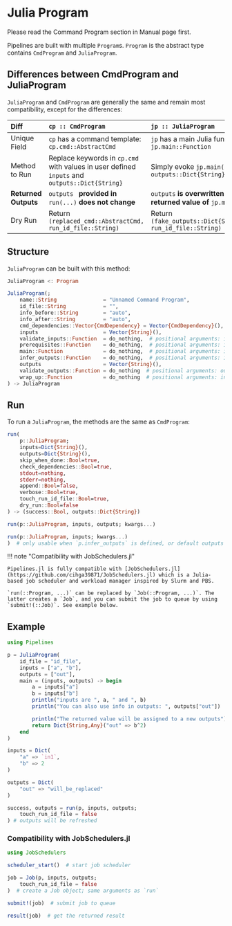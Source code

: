 # Julia Program

Please read the Command Program section in Manual page first.

Pipelines are built with multiple `Program`s. `Program` is the abstract type contains `CmdProgram` and `JuliaProgram`.

## Differences between CmdProgram and JuliaProgram

`JuliaProgram` and `CmdProgram` are generally the same and remain most compatibility, except for the differences:

| Diff                 | `cp :: CmdProgram`                                           | `jp :: JuliaProgram`                                         |
| :------------------- | :----------------------------------------------------------- | :----------------------------------------------------------- |
| Unique Field         | `cp` has a command template: `cp.cmd::AbstractCmd`           | `jp` has a main Julia function: `jp.main::Function`          |
| Method to Run        | Replace keywords in `cp.cmd` with values in user defined `inputs` and `outputs::Dict{String}` | Simply evoke `jp.main(inputs, outputs::Dict{String})`        |
| **Returned Outputs** | `outputs ` **provided in** `run(...)` **does not change**    | `outputs` **is overwritten by the returned value of** `jp.main` |
| Dry Run              | Return `(replaced_cmd::AbstractCmd, run_id_file::String)`    | Return `(fake_outputs::Dict{String}, run_id_file::String)`   |

## Structure

`JuliaProgram` can be built with this method:

```julia
JuliaProgram <: Program

JuliaProgram(;
	name::String               = "Unnamed Command Program",
	id_file::String            = "",
	info_before::String        = "auto",
	info_after::String         = "auto",
	cmd_dependencies::Vector{CmdDependency} = Vector{CmdDependency}(),
	inputs                     = Vector{String}(),
	validate_inputs::Function  = do_nothing,  # positional arguments: inputs::Dict{String}
	prerequisites::Function    = do_nothing,  # positional arguments: inputs, outputs::Dict{String}
	main::Function             = do_nothing,  # positional arguments: inputs, outputs::Dict{String}
	infer_outputs::Function    = do_nothing,  # positional arguments: inputs::Dict{String}
	outputs                    = Vector{String}(),
	validate_outputs::Function = do_nothing  # positional arguments: outputs::Dict{String},
	wrap_up::Function          = do_nothing  # positional arguments: inputs, outputs::Dict{String}
) -> JuliaProgram
```

## Run

To run a `JuliaProgram`, the methods are the same as `CmdProgram`:

```julia
run(
	p::JuliaProgram;
	inputs=Dict{String}(),
	outputs=Dict{String}(),
	skip_when_done::Bool=true,
	check_dependencies::Bool=true,
	stdout=nothing,
	stderr=nothing,
	append::Bool=false,
	verbose::Bool=true,
	touch_run_id_file::Bool=true,
	dry_run::Bool=false
) -> (success::Bool, outputs::Dict{String})

run(p::JuliaProgram, inputs, outputs; kwargs...)

run(p::JuliaProgram, inputs; kwargs...)
)  # only usable when `p.infer_outputs` is defined, or default outputs are set in `p`.
```

!!! note "Compatibility with JobSchedulers.jl"

    Pipelines.jl is fully compatible with [JobSchedulers.jl](https://github.com/cihga39871/JobSchedulers.jl) which is a Julia-based job scheduler and workload manager inspired by Slurm and PBS.
    
    `run(::Program, ...)` can be replaced by `Job(::Program, ...)`. The latter creates a `Job`, and you can submit the job to queue by using `submit!(::Job)`. See example below.

## Example
```julia
using Pipelines

p = JuliaProgram(
	id_file = "id_file",
	inputs = ["a", "b"],
	outputs = ["out"],
	main = (inputs, outputs) -> begin
		a = inputs["a"]
		b = inputs["b"]
		println("inputs are ", a, " and ", b)
		println("You can also use info in outputs: ", outputs["out"])

		println("The returned value will be assigned to a new outputs")
		return Dict{String,Any}("out" => b^2)
	end
)

inputs = Dict(
	"a" => `in1`,
	"b" => 2
)

outputs = Dict(
	"out" => "will_be_replaced"
)

success, outputs = run(p, inputs, outputs;
	touch_run_id_file = false
) # outputs will be refreshed
```

### Compatibility with JobSchedulers.jl

```julia
using JobSchedulers

scheduler_start()  # start job scheduler

job = Job(p, inputs, outputs;
	touch_run_id_file = false
)  # create a Job object; same arguments as `run`

submit!(job)  # submit job to queue

result(job)  # get the returned result

```
